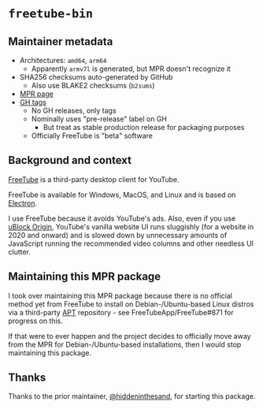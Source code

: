 # `freetube-bin`
## Maintainer metadata
* Architectures: `amd64`, `arm64`
    * Apparently `armv7l` is generated, but MPR doesn't recognize it
* SHA256 checksums auto-generated by GitHub
    * Also use BLAKE2 checksums (`b2sums`)
* [MPR page](https://mpr.makedeb.org/packages/freetube-bin)
* [GH tags](https://github.com/FreeTubeApp/FreeTube/tags)
    * No GH releases, only tags
    * Nominally uses "pre-release" label on GH
        * But treat as stable production release for packaging purposes
    * Officially FreeTube is "beta" software

## Background and context
[FreeTube](https://freetubeapp.io/) is a third-party desktop client for YouTube.

FreeTube is available for Windows, MacOS, and Linux and is based on
[Electron](https://en.wikipedia.org/wiki/Electron_(software_framework)).

I use FreeTube because it avoids YouTube's ads.  Also, even if you use
[uBlock Origin](https://en.wikipedia.org/wiki/UBlock_Origin), YouTube's vanilla
website UI runs sluggishly (for a website in 2020 and onward) and is slowed down
by unnecessary amounts of JavaScript running the recommended video columns and
other needless UI clutter.

## Maintaining this MPR package

I took over maintaining this MPR package because there is no official method yet
from FreeTube to install on Debian-/Ubuntu-based Linux distros via a third-party
[APT](https://en.wikipedia.org/wiki/APT_(software)) repository - see
FreeTubeApp/FreeTube#871 for progress on this.

If that were to ever happen and the project decides to officially move away from
the MPR for Debian-/Ubuntu-based installations, then I would stop maintaining
this package.

## Thanks
Thanks to the prior maintainer, [@hiddeninthesand](https://github.com/hiddeninthesand),
for starting this package.
